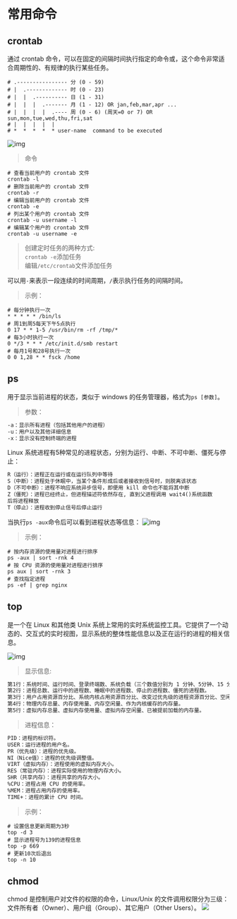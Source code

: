 # 常用命令

## crontab
通过 crontab 命令，可以在固定的间隔时间执行指定的命令或，这个命令非常适合周期性的、有规律的执行某些任务。
```shell
# .---------------- 分 (0 - 59)
# |  .------------- 时 (0 - 23)
# |  |  .---------- 日 (1 - 31)
# |  |  |  .------- 月 (1 - 12) OR jan,feb,mar,apr ...
# |  |  |  |  .---- 周 (0 - 6) (周天=0 or 7) OR sun,mon,tue,wed,thu,fri,sat
# |  |  |  |  |
# *  *  *  *  * user-name  command to be executed
```
![img](/crontab.jpeg)

>命令
```shell
# 查看当前用户的 crontab 文件
crontab -l
# 删除当前用户的 crontab 文件
crontab -r
# 编辑当前用户的 crontab 文件
crontab -e
# 列出某个用户的 crontab 文件
crontab -u username -l
# 编辑某个用户的 crontab 文件
crontab -u username -e
```

>创建定时任务的两种方式:
<br>`crontab -e`添加任务
<br>编辑`/etc/crontab`文件添加任务

可以用`-`来表示一段连续的时间周期，`/`表示执行任务的间隔时间。
>示例：
```shell
# 每分钟执行一次
* * * * * /bin/ls
# 周1到周5每天下午5点执行
0 17 * * 1-5 /usr/bin/rm -rf /tmp/*
# 每3小时执行一次
0 */3 * * * /etc/init.d/smb restart
# 每月1号和28号执行一次
0 0 1,28 * * fsck /home
```

## ps
用于显示当前进程的状态，类似于 windows 的任务管理器，格式为`ps [参数]`。
> 参数：
```md
-a：显示所有进程（包括其他用户的进程）
-u：用户以及其他详细信息
-x：显示没有控制终端的进程
```


Linux 系统进程有5种常见的进程状态，分别为运行、中断、不可中断、僵死与停止：
```md
R（运行）：进程正在运行或在运行队列中等待
S（中断）：进程处于休眠中，当某个条件形成后或者接收到信号时，则脱离该状态
D（不可中断）：进程不响应系统异步信号，即便用 kill 命令也不能将其中断
Z（僵死）：进程已经终止，但进程描述符依然存在, 直到父进程调用 wait4()系统函数
后将进程释放
T（停止）：进程收到停止信号后停止运行
```

当执行`ps -aux`命令后可以看到进程状态等信息：
![img](/ps.png)

>示例：
```shell
# 按内存资源的使用量对进程进行排序
ps -aux | sort -rnk 4
# 按 CPU 资源的使用量对进程进行排序
ps aux | sort -rnk 3
# 查找指定进程
ps -ef | grep nginx
```

## top
是一个在 Linux 和其他类 Unix 系统上常用的实时系统监控工具。它提供了一个动态的、交互式的实时视图，显示系统的整体性能信息以及正在运行的进程的相关信息。

![img](/top.png)

>显示信息:
```md
第1行：系统时间、运行时间、登录终端数、系统负载（三个数值分别为 1 分钟、5分钟、15 分钟内的平均值，数值越小意味着负载越低）。
第2行：进程总数、运行中的进程数、睡眠中的进程数、停止的进程数、僵死的进程数。
第3行：用户占用资源百分比、系统内核占用资源百分比、改变过优先级的进程资源百分比、空闲的资源百分比等。
第4行：物理内存总量、内存使用量、内存空闲量、作为内核缓存的内存量。
第5行：虚拟内存总量、虚拟内存使用量、虚拟内存空闲量、已被提前加载的内存量。
```

>进程信息：
```md
PID：进程的标识符。
USER：运行进程的用户名。
PR（优先级）：进程的优先级。
NI（Nice值）：进程的优先级调整值。
VIRT（虚拟内存）：进程使用的虚拟内存大小。
RES（常驻内存）：进程实际使用的物理内存大小。
SHR（共享内存）：进程共享的内存大小。
%CPU：进程占用 CPU 的使用率。
%MEM：进程占用内存的使用率。
TIME+：进程的累计 CPU 时间。
```

>示例：
```shell
# 设置信息更新周期为3秒
top -d 3
# 显示进程号为139的进程信息
top -p 669
# 更新10次后退出
top -n 10
```

## chmod
chmod 是控制用户对文件的权限的命令，Linux/Unix 的文件调用权限分为三级：文件所有者（Owner）、用户组（Group）、其它用户（Other Users）。
![](/file-2.png)